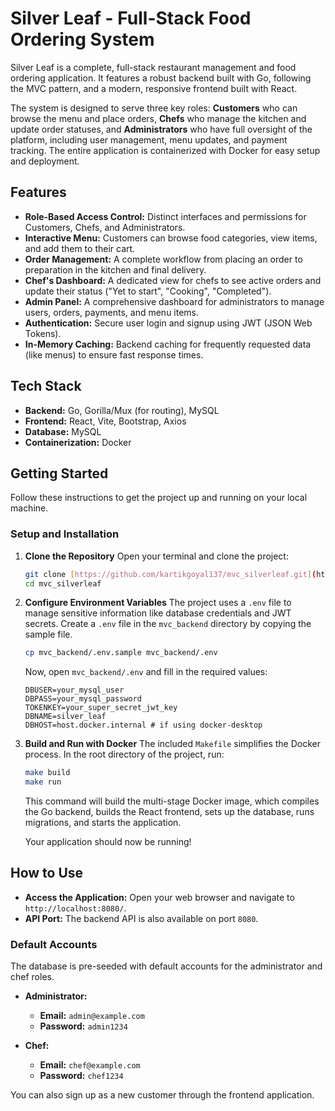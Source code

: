 # Silver Leaf - Full-Stack Food Ordering System

Silver Leaf is a complete, full-stack restaurant management and food ordering application. It features a robust backend built with Go, following the MVC pattern, and a modern, responsive frontend built with React.

The system is designed to serve three key roles: **Customers** who can browse the menu and place orders, **Chefs** who manage the kitchen and update order statuses, and **Administrators** who have full oversight of the platform, including user management, menu updates, and payment tracking. The entire application is containerized with Docker for easy setup and deployment.

## Features

-   **Role-Based Access Control:** Distinct interfaces and permissions for Customers, Chefs, and Administrators.
-   **Interactive Menu:** Customers can browse food categories, view items, and add them to their cart.
-   **Order Management:** A complete workflow from placing an order to preparation in the kitchen and final delivery.
-   **Chef's Dashboard:** A dedicated view for chefs to see active orders and update their status ("Yet to start", "Cooking", "Completed").
-   **Admin Panel:** A comprehensive dashboard for administrators to manage users, orders, payments, and menu items.
-   **Authentication:** Secure user login and signup using JWT (JSON Web Tokens).
-   **In-Memory Caching:** Backend caching for frequently requested data (like menus) to ensure fast response times.

## Tech Stack

-   **Backend:** Go, Gorilla/Mux (for routing), MySQL
-   **Frontend:** React, Vite, Bootstrap, Axios
-   **Database:** MySQL
-   **Containerization:** Docker

## Getting Started

Follow these instructions to get the project up and running on your local machine.

### Setup and Installation

1.  **Clone the Repository**
    Open your terminal and clone the project:
    ```bash
    git clone [https://github.com/kartikgoyal137/mvc_silverleaf.git](https://github.com/kartikgoyal137/mvc_silverleaf.git)
    cd mvc_silverleaf
    ```

2.  **Configure Environment Variables**
    The project uses a `.env` file to manage sensitive information like database credentials and JWT secrets. Create a `.env` file in the `mvc_backend` directory by copying the sample file.

    ```bash
    cp mvc_backend/.env.sample mvc_backend/.env
    ```

    Now, open `mvc_backend/.env` and fill in the required values:
    ```env
    DBUSER=your_mysql_user
    DBPASS=your_mysql_password
    TOKENKEY=your_super_secret_jwt_key
    DBNAME=silver_leaf
    DBHOST=host.docker.internal # if using docker-desktop
    ```

3.  **Build and Run with Docker**
    The included `Makefile` simplifies the Docker process. In the root directory of the project, run:
    ```bash
    make build
    make run
    ```
    This command will build the multi-stage Docker image, which compiles the Go backend, builds the React frontend, sets up the database, runs migrations, and starts the application.

    Your application should now be running!

## How to Use

-   **Access the Application:** Open your web browser and navigate to `http://localhost:8080/`.
-   **API Port:** The backend API is also available on port `8080`.

### Default Accounts

The database is pre-seeded with default accounts for the administrator and chef roles.

-   **Administrator:**
    -   **Email:** `admin@example.com`
    -   **Password:** `admin1234`

-   **Chef:**
    -   **Email:** `chef@example.com`
    -   **Password:** `chef1234`

You can also sign up as a new customer through the frontend application.